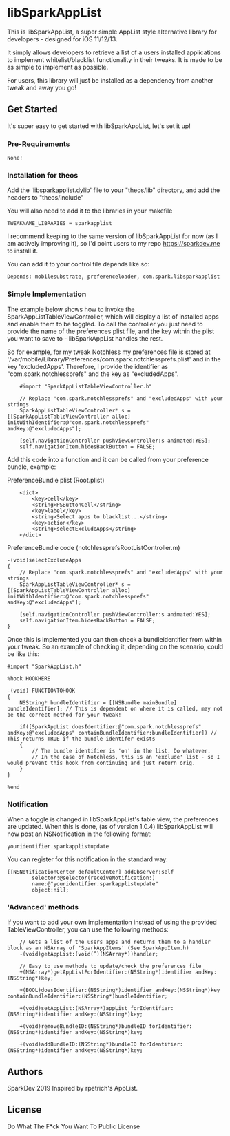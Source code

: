 # libSparkAppList
This is libSparkAppList, a super simple AppList style alternative library for developers - designed for iOS 11/12/13.

It simply allows developers to retrieve a list of a users installed applications to implement whitelist/blacklist functionality in their tweaks. It is made to be as simple to implement as possible.

For users, this library will just be installed as a dependency from another tweak and away you go!

## Get Started
It's super easy to get started with libSparkAppList, let's set it up!

### Pre-Requirements
```
None!
```

### Installation for theos
Add the 'libsparkapplist.dylib' file to your "theos/lib" directory, and add the headers to "theos/include"

You will also need to add it to the libraries in your makefile
```
TWEAKNAME_LIBRARIES = sparkapplist
```

I recommend keeping to the same version of libSparkAppList for now (as I am actively improving it), so I'd point users to my repo https://sparkdev.me to install it.

You can add it to your control file depends like so:

```
Depends: mobilesubstrate, preferenceloader, com.spark.libsparkapplist
```


### Simple Implementation

The example below shows how to invoke the SparkAppListTableViewController, which will display a list of installed apps and enable them to be toggled.
To call the controller you just need to provide the name of the preferences plist file, and the key within the plist you want to save to - libSparkAppList handles the rest.

So for example, for my tweak Notchless my preferences file is stored at '/var/mobile/Library/Preferences/com.spark.notchlessprefs.plist' and in the key 'excludedApps'. Therefore, I provide the identifier as "com.spark.notchlessprefs" and the key as "excludedApps".

```
    #import "SparkAppListTableViewController.h"

    // Replace "com.spark.notchlessprefs" and "excludedApps" with your strings
    SparkAppListTableViewController* s = [[SparkAppListTableViewController alloc] initWithIdentifier:@"com.spark.notchlessprefs" andKey:@"excludedApps"];

    [self.navigationController pushViewController:s animated:YES];
    self.navigationItem.hidesBackButton = FALSE;
```

Add this code into a function and it can be called from your preference bundle, example:

PreferenceBundle plist (Root.plist)
```
    <dict>
        <key>cell</key>
        <string>PSButtonCell</string>
        <key>label</key>
        <string>Select apps to blacklist...</string>
        <key>action</key>
        <string>selectExcludeApps</string>
    </dict>
```

PreferenceBundle code (notchlessprefsRootListController.m)
```
-(void)selectExcludeApps
{
    // Replace "com.spark.notchlessprefs" and "excludedApps" with your strings
    SparkAppListTableViewController* s = [[SparkAppListTableViewController alloc] initWithIdentifier:@"com.spark.notchlessprefs" andKey:@"excludedApps"];

    [self.navigationController pushViewController:s animated:YES];
    self.navigationItem.hidesBackButton = FALSE;
}
```

Once this is implemented you can then check a bundleidentifier from within your tweak.
So an example of checking it, depending on the scenario, could be like this:

```
#import "SparkAppList.h"

%hook HOOKHERE

-(void) FUNCTIONTOHOOK
{
    NSString* bundleIdentifier = [[NSBundle mainBundle] bundleIdentifier]; // This is dependent on where it is called, may not be the correct method for your tweak!

    if([SparkAppList doesIdentifier:@"com.spark.notchlessprefs" andKey:@"excludedApps" containBundleIdentifier:bundleIdentifier]) // This returns TRUE if the bundle identifer exists
    {
        // The bundle identifier is 'on' in the list. Do whatever.
        // In the case of Notchless, this is an 'exclude' list - so I would prevent this hook from continuing and just return orig.
    }
}

%end

```
### Notification
When a toggle is changed in libSparkAppList's table view, the preferences are updated. When this is done, (as of version 1.0.4) libSparkAppList will now post an NSNotification in the following format:
```
youridentifier.sparkapplistupdate
```

You can register for this notification in the standard way:
```
[[NSNotificationCenter defaultCenter] addObserver:self
        selector:@selector(receiveNotification:) 
        name:@"youridentifier.sparkapplistupdate"
        object:nil];
```

### 'Advanced' methods

If you want to add your own implementation instead of using the provided TableViewController, you can use the following methods:

```
    // Gets a list of the users apps and returns them to a handler block as an NSArray of 'SparkAppItems' (See SparkAppItem.h)
    -(void)getAppList:(void(^)(NSArray*))handler;

    // Easy to use methods to update/check the preferences file
    +(NSArray*)getAppListForIdentifier:(NSString*)identifier andKey:(NSString*)key;

    +(BOOL)doesIdentifier:(NSString*)identifier andKey:(NSString*)key containBundleIdentifier:(NSString*)bundleIdentifier;

    +(void)setAppList:(NSArray*)appList forIdentifier:(NSString*)identifier andKey:(NSString*)key;

    +(void)removeBundleID:(NSString*)bundleID forIdentifier:(NSString*)identifier andKey:(NSString*)key;

    +(void)addBundleID:(NSString*)bundleID forIdentifier:(NSString*)identifier andKey:(NSString*)key;

```

## Authors
SparkDev 2019
Inspired by rpetrich's AppList.

## License
Do What The F*ck You Want To Public License
